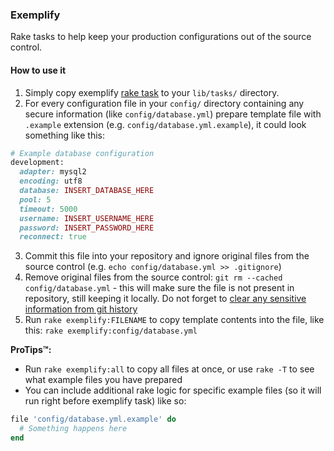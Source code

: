 ### Exemplify

Rake tasks to help keep your production configurations out of the source control.

#### How to use it
1. Simply copy exemplify [rake task](lib/tasks/exemplify.rake) to your `lib/tasks/` directory.
2. For every configuration file in your `config/` directory containing any secure information (like `config/database.yml`) prepare template file with `.example` extension (e.g. `config/database.yml.example`), it could look something like this: 
```ruby
# Example database configuration
development:
  adapter: mysql2
  encoding: utf8
  database: INSERT_DATABASE_HERE
  pool: 5
  timeout: 5000
  username: INSERT_USERNAME_HERE
  password: INSERT_PASSWORD_HERE
  reconnect: true
```
3. Commit this file into your repository and ignore original files from the source control (e.g. `echo config/database.yml >> .gitignore`)
4. Remove original files from the source control: `git rm --cached config/database.yml` - this will make sure the file is not present in repository, still keeping it locally. Do not forget to [clear any sensitive information from git history](https://help.github.com/articles/remove-sensitive-data)
4. Run `rake exemplify:FILENAME` to copy template contents into the file, like this: `rake exemplify:config/database.yml`

**ProTips&trade;:** 
- Run `rake exemplify:all` to copy all files at once, or use `rake -T` to see what example files you have prepared
- You can include additional rake logic for specific example files (so it will run right before exemplify task) like so:
```ruby
file 'config/database.yml.example' do
  # Something happens here
end
```
